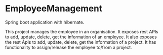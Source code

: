 # EmployeeManagement
Spring boot application with hibernate.

This project manages the employee in an organisation.
It exposes rest APIs to add, update, delete, get the information of an employee.
It also exposes the rest ApIs to add, update, delete, get the information of a project.
It has functionality to assign/release the employee to/from a project.

